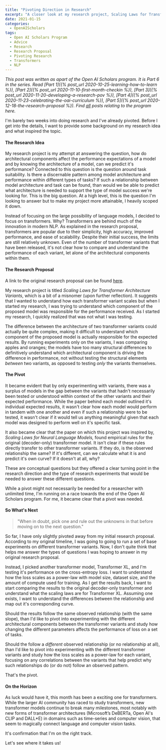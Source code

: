 ```yaml
---
title: "Pivoting Direction in Research"
excerpt: "A closer look at my research project, Scaling Laws for Transformer Variants, and how the project has pivoted since it's inception."
date: 2021-01-15
categories:
  - OpenAIScholars
tags:
  - Open AI Scholars Program
  - Advice
  - Research
  - Research Proposal
  - Pivoting Research
  - Transformers
  - NLP
---
```

*This post was written as apart of the Open AI Scholars program. It is Part 6 in the series. Read [Part 1]({% post_url 2020-10-25-learning-how-to-learn %}), [Part 2]({% post_url 2020-11-10-first-month-checkin %}), [Part 3]({% post_url 2020-11-20-developing-a-research-pov %}), [Part 4]({% post_url 2020-11-23-celebrating-the-oai-curriculum %}), [Part 5]({% post_url 2020-12-18-the-research-proposal %}). Find [all](/tags/#open-ai-scholars-program) posts relating to the program here.*

I'm barely two weeks into doing research and I've already pivoted. Before I get into the details, I want to provide some background on my research idea and what inspired the topic.

#### The Research Idea

My research project is my attempt at answering the question, how do architectural components affect the performance expectations of a model and by knowing the architecture of a model, can we predict it's performance? Connected to this question is the question around task suitability. Is there a discernable pattern among model architecture and performance within different types of tasks? If such a relationship between model architecture and task can be found, than would we be able to predict what architecture is needed to support the type of model success we're looking for. This is the big question. At a high level, this is the question I'm looking to answer but to make my project more attainable, I heavily scoped it down.

Instead of focusing on the large possibility of language models, I decided to focus on transformers. Why? Transformers are behind much of the innovation in modern NLP. As explained in the research proposal, transformers are popular due to their simplicity, high accuracy, improved performance, and ease of scalability. Despite their initial success, the limits are still relatively unknown. Even of the number of transformer variants that have been released, it's not clear how to compare and understand the performance of each variant, let alone of the architectural components within them.

#### The Research Proposal

A link to the original research proposal can be found [here](https://docs.google.com/document/d/17Y88ALvE9essv4QCD13-omQstpn3iz35k7R3R49zpNM/edit?usp=sharing).

My research project is titled *Scaling Laws for Transformer Architecture Variants*, which is a bit of a misnomer (upon further reflection). It suggests that I wanted to understand how each transformer variant scales but when I started my research, I was trying to understand which component of the proposed model was responsible for the performance received. As I started my research, I quickly realized that was not what I was testing.

The difference between the architecture of two transformer variants could actually be quite complex, making it difficult to understand which component of the proposed model is actually responsible for the expected results. By running experiments only on the variants, I was comparing apples and oranges; the models have too many structural differences to definitively understand which architectural component is driving the difference in performance, not without testing the structural elements *between* two variants, as opposed to testing *only* the variants themselves.

#### The Pivot

It became evident that by only experimenting with variants, there was a surplus of models in the gap between the variants that hadn't necessarily been tested or understood within context of the other variants and their expected performance. While the paper behind each model outlined it's individual expected results, it wasn't clear how each model would perform in tandem with one another and even if such a relationship were to be tested, it wasn't clear if it would tell us anything meaningful given that each model was designed to perform well on it's specific task.

It also became clear that the paper on which this project was inspired by, *Scaling Laws for Neural Language Models,* found empirical rules for the original (decoder-only) transformer model. It isn't clear if these rules directly transfer to other transformer variants. If they do, is the observed relationship the same? If it's different, can we calculate what it is and predict it's own curve? If it doesn't at all, why?

These are conceptual questions but they offered a clear turning point in the research direction and the type of research experiments that would be needed to answer these different questions.

While a pivot might not necessarily be needed for a researcher with unlimited time, I'm running on a race towards the end of the Open AI Scholars program. For me, it became clear that a pivot was needed.

#### So What's Next

>"When in doubt, pick one and rule out the unknowns in that before moving on to the next question."

So far, I have only slightly pivoted away from my initial research proposal. According to my original timeline, I was going to going to run a set of base experiments on different transformer variants. Now, I don't quite think that helps me answer the types of questions I was hoping to answer in my original research proposal.

Instead, I picked another transformer model, Transformer XL, and I'm testing it's performance on the cross-entropy loss. I want to understand how the loss scales as a power-law with model size, dataset size, and the amount of compute used for training. As I get the results back, I want to start comparing the results to the original decoder-only transformer and understand what the scaling laws are for Transformer XL. Assuming one exists, I want to understand the differences between the relationship and map out it's corresponding curve.

Should the results follow the same observed relationship (with the same slope), than I'd like to pivot into experimenting with the different architectural components between the transformer variants and study how changing the different parameters affects the performance of loss on a set of tasks.

Should the follow a *different* observed relationship (or no relationship at all), than I'd like to pivot into experimenting with the different transformer variants and study how the loss scales as a power-law for each variant, focusing on any correlations between the variants that help predict why such relationships do (or do not) follow an observed pattern.

That's the pivot.

#### On the Horizon

As luck would have it, this month has been a exciting one for transformers. While the larger AI community has raced to study transformers, new transformer models continue to break many milestones, most notably with new forms of transformer architectures (Microsoft’s DeBERTa, Open AI's CLIP and DALL*E) in domains such as time-series and computer vision, that seem to magically connect language and computer vision tasks.

It's confirmation that I'm on the right track.

Let's see where it takes us!
